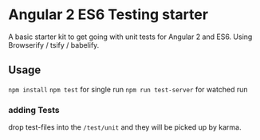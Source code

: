 # Angular 2 ES6 Testing starter

A basic starter kit to get going with unit tests for Angular 2 and ES6.
Using Browserify / tsify / babelify.

## Usage

```npm install```
```npm test``` for single run
```npm run test-server``` for watched run

### adding Tests

drop test-files into the ```/test/unit``` and they will be picked up by karma.